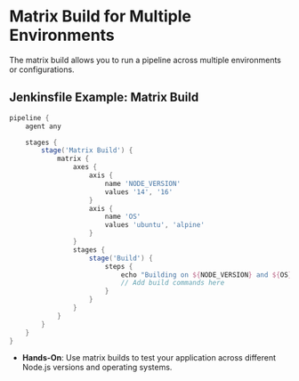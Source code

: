 # **Matrix Build for Multiple Environments**

The matrix build allows you to run a pipeline across multiple environments or configurations.

## **Jenkinsfile Example: Matrix Build**

```groovy
pipeline {
    agent any

    stages {
        stage('Matrix Build') {
            matrix {
                axes {
                    axis {
                        name 'NODE_VERSION'
                        values '14', '16'
                    }
                    axis {
                        name 'OS'
                        values 'ubuntu', 'alpine'
                    }
                }
                stages {
                    stage('Build') {
                        steps {
                            echo "Building on ${NODE_VERSION} and ${OS}..."
                            // Add build commands here
                        }
                    }
                }
            }
        }
    }
}
```

- **Hands-On**: Use matrix builds to test your application across different Node.js versions and operating systems.
